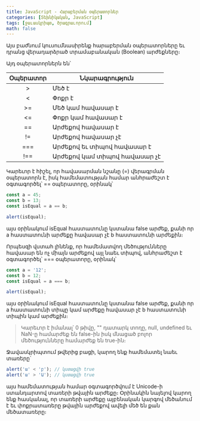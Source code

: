 ```yaml
---
title: JavaScript - Հարաբերման օպերատորներ
categories: [Տեխնիկական, JavaScript]
tags: [ջաւասկրիպտ, ծրագրաւորում]
math: false
---
```


Այս բաժնում կուսումնասիրենք հարաբերման օպերատորները եւ դրանց վերադարձրած տրամաբանական (Boolean) արժեքները։

Այդ օպերատորներն են՝

| Օպերատոր | Նկարագրություն               |
| :------: | ---------------------------- |
|    >     | Մեծ է                        |
|    <     | Փոքր է                       |
|    >=    | Մեծ կամ հավասար է            |
|    <=    | Փոքր կամ հավասար է           |
|    ==    | Արժեքով հավասար է            |
|    !=    | Արժեքով հավասար չէ           |
|   ===    | Արժեքով եւ տիպով հավասար է   |
|   !==    | Արժեքով կամ տիպով հավասար չէ |

Կարեւոր է հիշել, որ հավասարման նշանը (=) վերագրման օպերատորն է, իսկ համեմատության համար անհրաժեշտ է օգտագործել՝ == օպերատորը, օրինակ՝

```js
const a = 45;
const b = 13;
const isEqual = a == b;

alert(isEqual);
```

այս օրինակում isEqual հաստատունը կստանա false արժեք, քանի որ a հաստատունի արժեքը հավասար չէ b հաստատունի արժեքին։

Որպեսզի վստահ լինենք, որ համեմատվող մեծությունները հավասար են ոչ միայն արժեքով այլ նաեւ տիպով, անհրաժեշտ է օգտագործել՝ === օպերատորը, օրինակ՝

```js
const a = '12';
const b = 12;
const isEqual = a === b;

alert(isEqual);
```

այս օրինակում isEqual հաստատունը կստանա false արժեք, քանի որ a հաստատունի տիպը կամ արժեքը հավասար չէ b հաստատունի տիպին կամ արժեքին։

> Կարեւոր է իմանալ՝ 0 թիվը, "" դատարկ տողը, null, undefined եւ NaN-ը համարժեք են false-ին իսկ մնացած բոլոր մեծությունները համարժեք են true-ին։

Ջավասկրիպտում թվերից բացի, կարող ենք համեմատել նաեւ տառերը`

```js
alert('ա' < 'բ'); // կստացվի true
alert('ա' > 'Ա'); // կստացվի true
```

այս համեմատության համար օգտագործվում է Unicode-ի ստանդարտով տառերի թվային արժեքը։ Օրինակին նայելով կարող ենք հասկանալ, որ տառերի արժեքը այբենական կարգով մեծանում է եւ փոքրատառերը թվային արժեքով ավելի մեծ են քան մեծատառերը։
